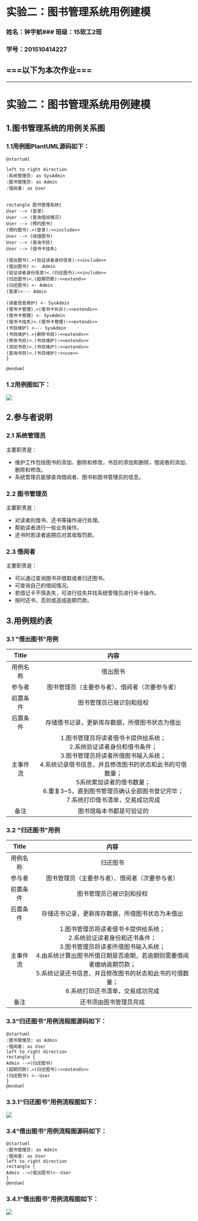 ﻿# 实验二：图书管理系统用例建模
### 姓名：钟宇航### 班级：15软工2班
### 学号：201510414227
### 
## ===以下为本次作业===
- - -
# 实验二：图书管理系统用例建模
## 1.图书管理系统的用例关系图
### 1.1用例图PlantUML源码如下：
    @startuml
    
    left to right direction
    :系统管理员: as SysAdmin
    :图书管理员: as Admin
    :借阅者: as User
    
    
    rectangle 图书管理系统{
    User --> (登录)
    User --> (查询借阅情况)
    User --> (预约图书)
    (预约图书).>(登录):<<include>>
    User --> (续借图书)
    User --> (查询书目)
    User --> (借书卡挂失)
    
    (借出图书).>(验证读者身份信息):<<include>>
    (借出图书) <-  Admin
    (验证读者身份信息)<.(归还图书):<<include>>
    (归还图书)<.(超期罚款):<<extend>>
    (归还图书) <- Admin
    (登录)<--- Admin
    
    (读者信息维护) <- SysAdmin
    (借书卡管理).>(借书卡补办):<<extends>>
    (借书卡管理) <- SysAdmin
    (借书卡挂失)<.(借书卡管理):<<extends>>
    (书目维护) <--- SysAdmin
    (书目维护).>(删除书目):<<extends>>
    (修改书目)<.(书目维护):<<extends>>
    (添加书目)<.(书目维护):<<extends>>
    (查询书目)<.(书目维护):<<use>>
    }
    
    @enduml
### 1.2用例图如下：
![](bookManger.png)

## 2.参与者说明
### 2.1 系统管理员
主要职责是：
- 维护工作包括图书的添加、删除和修改，书目的添加和删除，借阅者的添加、删除和修改。
- 系统管理员能够查询借阅者、图书和图书管理员的信息。
### 2.2 图书管理员
主要职责是：
- 对读者的借书、还书等操作进行处理。
- 帮助读者进行一些业务操作。
- 还书时若读者逾期应对其收取罚款。
### 2.3 借阅者
主要职责是：
- 可以通过查询图书并借取或者归还图书。
- 可查询自己的借阅情况。
- 若借记卡不慎丢失，可进行挂失并找系统管理员进行补卡操作。
- 按时还书，否则或造成逾期罚款。
## 3.用例规约表
### 3.1 "借出图书"用例
|Title | 内容 |
|:------:|:------:|
|用例名称|借出图书|  
|参与者|图书管理员（主要参与者）、借阅者（次要参与者）|
|前置条件|图书管理员已被识别和授权|
|后置条件|存储借书记录，更新库存数据，所借图书状态为借出|
|主事件流|1.图书管理员将读者借书卡提供给系统；<br>2.系统验证读者身份和借书条件；<br>3.图书管理员将读者所借图书输入系统；<br>4.系统记录借书信息，并且修改图书的状态和此书的可借数量；<br>5系统累加读者的借书数量；<br>6.重复3~5，直到图书管理员确认全部图书登记完毕；<br>7.系统打印借书清单，交易成功完成|
|备注|图书馆每本书都是可验证的|
 ### 3.2 "归还图书"用例
 |Title | 内容 |
 |:------:|:------:|
 |用例名称|归还图书|  
 |参与者|图书管理员（主要参与者）、借阅者（次要参与者）|
 |前置条件|图书管理员已被识别和授权|
 |后置条件|存储还书记录，更新库存数据，所借图书状态为未借出|
 |主事件流|1.图书管理员将读者借书卡提供给系统；<br>2.系统验证读者身份和还书条件；<br>3.图书管理员将读者所借图书输入系统；<br>4.由系统计算出图书所借日期是否逾期，若逾期则需要借阅者缴纳逾期罚款；<br>5.系统记录还书信息，并且修改图书的状态和此书的可借数量；<br>6.系统打印还书清单，交易成功完成|
 |备注|还书须由图书管理员完成|

 ### 3.3“归还图书”用例流程图源码如下：
 ```
 @startuml
:图书管理员: as Admin
:借阅者: as User
left to right direction
rectangle {
Admin -->(归还图书)
(超期罚款).>(归还图书):<<extends>>
(归还图书) <--User
}
@enduml
 ```
### 3.3.1“归还图书”用例流程图如下：
![](returnBookUserCase.png)

### 3.4“借出图书”用例流程图源码如下：
 ```
 @startuml
:图书管理员: as Admin
:借阅者: as User
left to right direction
rectangle {
Admin -->(借出图书)<--User
}
@enduml
 ```
### 3.4.1“借出图书”用例流程图如下：
![](browerBookCase.png)